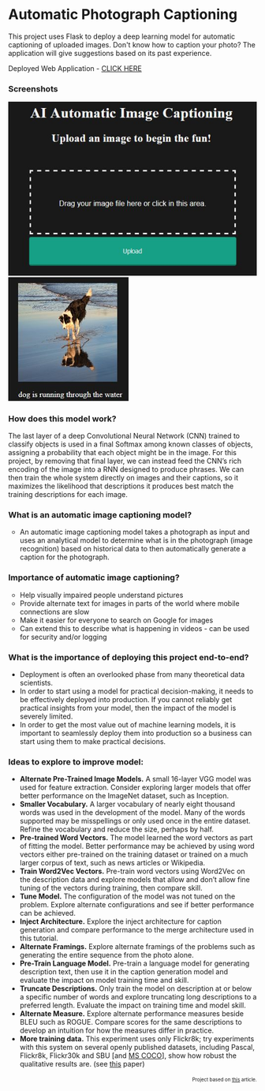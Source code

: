 # Automatic Photograph Captioning

This project uses Flask to deploy a deep learning model for automatic captioning of uploaded images. Don't know how to caption your photo? The application will give suggestions based on its past experience.

Deployed Web Application - [CLICK HERE](http://auto-caption.herokuapp.com/)

### Screenshots

![alt text](screenshots/upload_image.JPG)
![alt text](screenshots/dog_example.JPG)

### How does this model work?
The last layer of a deep Convolutional Neural Network (CNN) trained to classify objects is used in a final Softmax among known classes of objects, assigning a probability that each object might be in the image. For this project, by removing that final layer, we can instead feed the CNN’s rich encoding of the image into a RNN designed to produce phrases. We can then train the whole system directly on images and their captions, so it maximizes the likelihood that descriptions it produces best match the training descriptions for each image.

   <h3 class="tab"> What is an automatic image captioning model? </h3>
   <ul style="list-style-type:circle">
      <li> An automatic image captioning model takes a photograph as input and uses an analytical model to determine what is in the photograph (image recognition) based on historical data to then automatically generate a caption for the photograph.
      </li>
   </ul>
   <h3 class="tab"> Importance of automatic image captioning?</h3>
      <ul style="list-style-type:circle"> 
         <li>Help visually impaired people understand pictures</li>
         <li>Provide alternate text for images in parts of the world where mobile connections are slow</li>
         <li>Make it easier for everyone to search on Google for images</li>
         <li>Can extend this to describe what is happening in videos - can be used for security and/or logging</li>
      </ul>
   

### What is the importance of deploying this project end-to-end?
  - Deployment is often an overlooked phase from many theoretical data scientists.
  - In order to start using a model for practical decision-making, it needs to be effectively deployed into production. If you cannot reliably get practical insights from your model, then the impact of the model is severely limited.
  - In order to get the most value out of machine learning models, it is important to seamlessly deploy them into production so a business can start using them to make practical decisions.
  
  
### Ideas to explore to improve model:
 - <b>Alternate Pre-Trained Image Models.</b> A small 16-layer VGG model was used for
    feature extraction. Consider exploring larger models that offer better performance on the
    ImageNet dataset, such as Inception.
 - <b>Smaller Vocabulary.</b> A larger vocabulary of nearly eight thousand words was used in
    the development of the model. Many of the words supported may be misspellings or only
    used once in the entire dataset. Refine the vocabulary and reduce the size, perhaps by
    half.
 - <b>Pre-trained Word Vectors.</b> The model learned the word vectors as part of fitting the
    model. Better performance may be achieved by using word vectors either pre-trained on
    the training dataset or trained on a much larger corpus of text, such as news articles or
    Wikipedia.
 - <b>Train Word2Vec Vectors.</b> Pre-train word vectors using Word2Vec on the description
    data and explore models that allow and don’t allow fine tuning of the vectors during
    training, then compare skill.
 - <b>Tune Model.</b> The configuration of the model was not tuned on the problem. Explore
    alternate configurations and see if better performance can be achieved.
 - <b>Inject Architecture.</b> Explore the inject architecture for caption generation and compare
    performance to the merge architecture used in this tutorial.
 - <b>Alternate Framings.</b> Explore alternate framings of the problems such as generating the
    entire sequence from the photo alone.
 - <b>Pre-Train Language Model.</b> Pre-train a language model for generating description
    text, then use it in the caption generation model and evaluate the impact on model
    training time and skill.</b>
 - <b>Truncate Descriptions.</b> Only train the model on description at or below a specific
    number of words and explore truncating long descriptions to a preferred length. Evaluate
    the impact on training time and model skill.
 - <b>Alternate Measure.</b> Explore alternate performance measures beside BLEU such as
    ROGUE. Compare scores for the same descriptions to develop an intuition for how the
    measures differ in practice.
 - <b>More training data.</b> This experiment uses only Flickr8k; try experiments with this system on several openly published datasets, including Pascal, Flickr8k, Flickr30k and SBU [and [MS COCO](https://github.com/ntrang086/image_captioning)], show how robust the qualitative results are. (see [this](https://arxiv.org/abs/1411.4555) paper)
    
    

<p align="right">
  <sub><sup>Project based on <a href="https://machinelearningmastery.com/develop-a-deep-learning-caption-generation-model-in-python/">this</a> article.
</sup></sub>
</p>



